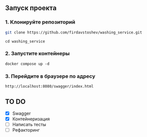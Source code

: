 ## Запуск проекта

### 1. Клонируйте репозиторий

```sh
git clone https://github.com/firdavstoshev/washing_service.git
```

```shell
cd washing_service
```

### 2. Запустите контейнеры

```shell
docker compose up -d
```

### 3. Перейдите в браузере по адресу

```shell
http://localhost:8080/swagger/index.html
```

## **TO DO**

- [x] Swagger
- [x] Контейнеризация
- [ ] Написать тесты
- [ ] Рефакторинг